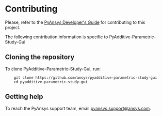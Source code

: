 # Contributing

Please, refer to the [PyAnsys Developer's Guide] for contributing to this project.

[PyAnsys Developer's Guide]: https://dev.docs.pyansys.com/index.html

The following contribution information is specific to PyAdditive-Parametric-Study-Gui

## Cloning the repository

To clone PyAdditive-Parametric-Study-Gui, run:

```text
    git clone https://github.com/ansys/pyadditive-parametric-study-gui
    cd pyadditive-parametric-study-gui
```

## Getting help

To reach the PyAnsys support team, email <pyansys.support@ansys.com>.
